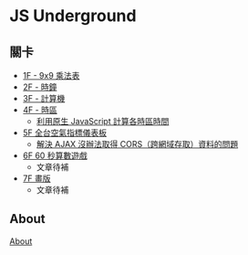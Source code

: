 # JS Underground

## 關卡

- [1F - 9x9 乘法表](https://noobtw.github.io/js-underground/1f)
- [2F - 時鐘](https://noobtw.github.io/js-underground/2f)
- [3F - 計算機](https://noobtw.github.io/js-underground/3f)
- [4F - 時區](https://noobtw.github.io/js-underground/4f)
	- [利用原生 JavaScript 計算各時區時間](https://noob.tw/js-timezone/)
- [5F 全台空氣指標儀表板](https://noobtw.github.io/js-underground/5f)
	- [解決 AJAX 沒辦法取得 CORS（跨網域存取）資料的問題](https://noob.tw/js-cors/)
- [6F 60 秒算數遊戲](https://noobtw.github.io/js-underground/6f)
	- 文章待補
- [7F 畫版](https://noobtw.github.io/js-underground/7f)
	- 文章待補

## About
[About](https://www.facebook.com/hexschool/photos/a.610345345781449/1230158937133417/?type=3&permPage=1)
